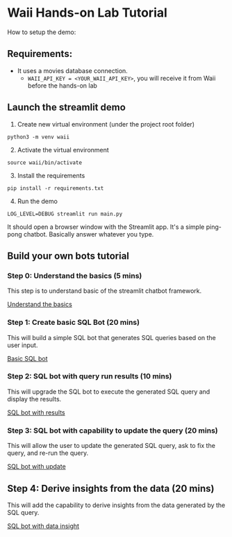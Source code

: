 # Waii Hands-on Lab Tutorial

How to setup the demo:

## Requirements: 
- It uses a movies database connection.
  - `WAII_API_KEY = <YOUR_WAII_API_KEY>`, you will receive it from Waii before the hands-on lab

## Launch the streamlit demo

1. Create new virtual environment (under the project root folder)

```
python3 -m venv waii
```

2. Activate the virtual environment

```
source waii/bin/activate
```

3. Install the requirements

```
pip install -r requirements.txt
```

4. Run the demo

```
LOG_LEVEL=DEBUG streamlit run main.py
```

It should open a browser window with the Streamlit app. It's a simple ping-pong chatbot. Basically answer whatever you type.

## Build your own bots tutorial

### Step 0: Understand the basics (5 mins)

This step is to understand basic of the streamlit chatbot framework.

[Understand the basics](./lab-docs/0_understand_the_basics.md)

### Step 1: Create basic SQL Bot (20 mins)

This will build a simple SQL bot that generates SQL queries based on the user input.

[Basic SQL bot](./lab-docs/1_sql_bot.md)

### Step 2: SQL bot with query run results (10 mins)

This will upgrade the SQL bot to execute the generated SQL query and display the results.

[SQL bot with results](./lab-docs/2_sql_bot_with_results.md)

### Step 3: SQL bot with capability to update the query (20 mins)

This will allow the user to update the generated SQL query, ask to fix the query, and re-run the query.

[SQL bot with update](./lab-docs/3_sql_bot_with_update.md)

## Step 4: Derive insights from the data (20 mins)

This will add the capability to derive insights from the data generated by the SQL query.

[SQL bot with data insight](./lab-docs/4_sql_bot_with_data_insight.md)